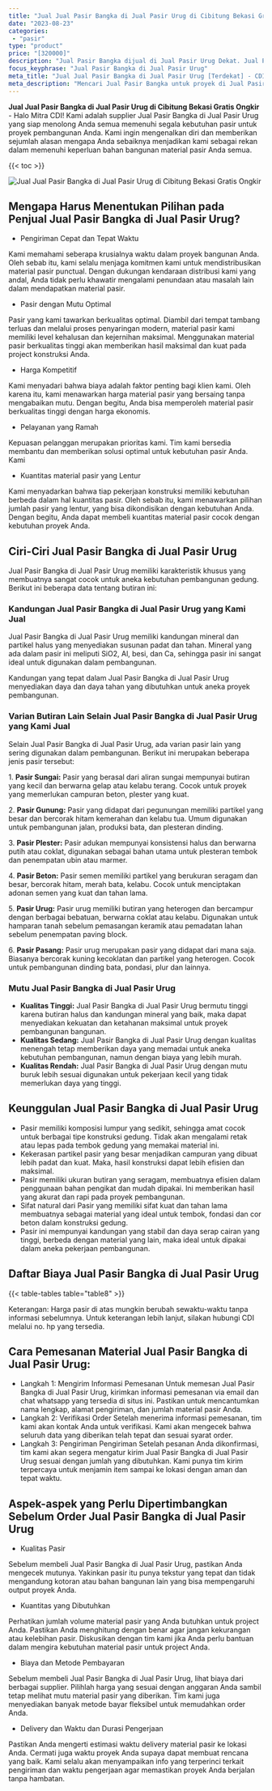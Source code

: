 ```yaml
---
title: "Jual Jual Pasir Bangka di Jual Pasir Urug di Cibitung Bekasi Gratis Ongkir"
date: "2023-08-23"
categories:
 - "pasir"
type: "product"
price: "[320000]"
description: "Jual Pasir Bangka dijual di Jual Pasir Urug Dekat. Jual Pasir Bangka ini sering dipakai dalam proyek konstruksi sebagai bahan campuran yang terpilih dan bersih. Kontak kami untuk mendapatkan informasi lebih lanjut."
focus_keyphrase: "Jual Pasir Bangka di Jual Pasir Urug"
meta_title: "Jual Jual Pasir Bangka di Jual Pasir Urug [Terdekat] - CDI"
meta_description: "Mencari Jual Pasir Bangka untuk proyek di Jual Pasir Urug? Kami menawarkan Jual Pasir Bangka berkualitas untuk bahan campuran. Dapatkan penawaran terbaik sekarang."
---
```


**Jual Jual Pasir Bangka di Jual Pasir Urug di Cibitung Bekasi Gratis Ongkir** - Halo Mitra CDI! Kami adalah supplier Jual Pasir Bangka di Jual Pasir Urug yang siap menolong Anda semua memenuhi segala kebutuhan pasir untuk proyek pembangunan Anda. Kami ingin mengenalkan diri dan memberikan sejumlah alasan mengapa Anda sebaiknya menjadikan kami sebagai rekan dalam memenuhi keperluan bahan bangunan material pasir Anda semua.

{{< toc >}}

![Jual Jual Pasir Bangka di Jual Pasir Urug di Cibitung Bekasi Gratis Ongkir](/images/pasir/pasir-bangunan-01.jpg)

## Mengapa Harus Menentukan Pilihan pada Penjual Jual Pasir Bangka di Jual Pasir Urug?

*   Pengiriman Cepat dan Tepat Waktu

Kami memahami seberapa krusialnya waktu dalam proyek bangunan Anda. Oleh sebab itu, kami selalu menjaga komitmen kami untuk mendistribusikan material pasir punctual. Dengan dukungan kendaraan distribusi kami yang andal, Anda tidak perlu khawatir mengalami penundaan atau masalah lain dalam mendapatkan material pasir.
*   Pasir dengan Mutu Optimal

Pasir yang kami tawarkan berkualitas optimal. Diambil dari tempat tambang terluas dan melalui proses penyaringan modern, material pasir kami memiliki level kehalusan dan kejernihan maksimal. Menggunakan material pasir berkualitas tinggi akan memberikan hasil maksimal dan kuat pada project konstruksi Anda.
*   Harga Kompetitif

Kami menyadari bahwa biaya adalah faktor penting bagi klien kami. Oleh karena itu, kami menawarkan harga material pasir yang bersaing tanpa mengabaikan mutu. Dengan begitu, Anda bisa memperoleh material pasir berkualitas tinggi dengan harga ekonomis.
*   Pelayanan yang Ramah

Kepuasan pelanggan merupakan prioritas kami. Tim kami bersedia membantu dan memberikan solusi optimal untuk kebutuhan pasir Anda. Kami

*   Kuantitas material pasir yang Lentur

Kami menyadarkan bahwa tiap pekerjaan konstruksi memiliki kebutuhan berbeda dalam hal kuantitas pasir. Oleh sebab itu, kami menawarkan pilihan jumlah pasir yang lentur, yang bisa dikondisikan dengan kebutuhan Anda. Dengan begitu, Anda dapat membeli kuantitas material pasir cocok dengan kebutuhan proyek Anda.

## Ciri-Ciri Jual Pasir Bangka di Jual Pasir Urug

Jual Pasir Bangka di Jual Pasir Urug memiliki karakteristik khusus yang membuatnya sangat cocok untuk aneka kebutuhan pembangunan gedung. Berikut ini beberapa data tentang butiran ini:

### Kandungan Jual Pasir Bangka di Jual Pasir Urug yang Kami Jual

Jual Pasir Bangka di Jual Pasir Urug memiliki kandungan mineral dan partikel halus yang menyediakan susunan padat dan tahan. Mineral yang ada dalam pasir ini meliputi SiO2, Al, besi, dan Ca, sehingga pasir ini sangat ideal untuk digunakan dalam pembangunan.

Kandungan yang tepat dalam Jual Pasir Bangka di Jual Pasir Urug menyediakan daya dan daya tahan yang dibutuhkan untuk aneka proyek pembangunan.

### Varian Butiran Lain Selain Jual Pasir Bangka di Jual Pasir Urug yang Kami Jual

Selain Jual Pasir Bangka di Jual Pasir Urug, ada varian pasir lain yang sering digunakan dalam pembangunan. Berikut ini merupakan beberapa jenis pasir tersebut:

1\.  **Pasir Sungai:** Pasir yang berasal dari aliran sungai mempunyai butiran yang kecil dan berwarna gelap atau kelabu terang. Cocok untuk proyek yang memerlukan campuran beton, plester yang kuat.

2\.  **Pasir Gunung:** Pasir yang didapat dari pegunungan memiliki partikel yang besar dan bercorak hitam kemerahan dan kelabu tua. Umum digunakan untuk pembangunan jalan, produksi bata, dan plesteran dinding.

3\.  **Pasir Plester:** Pasir adukan mempunyai konsistensi halus dan berwarna putih atau coklat, digunakan sebagai bahan utama untuk plesteran tembok dan penempatan ubin atau marmer.

4\.  **Pasir Beton:** Pasir semen memiliki partikel yang berukuran seragam dan besar, bercorak hitam, merah bata, kelabu. Cocok untuk menciptakan adonan semen yang kuat dan tahan lama.

5\.  **Pasir Urug:** Pasir urug memiliki butiran yang heterogen dan bercampur dengan berbagai bebatuan, berwarna coklat atau kelabu. Digunakan untuk hamparan tanah sebelum pemasangan keramik atau pemadatan lahan sebelum penempatan paving block.

6\.  **Pasir Pasang:** Pasir urug merupakan pasir yang didapat dari mana saja. Biasanya bercorak kuning kecoklatan dan partikel yang heterogen. Cocok untuk pembangunan dinding bata, pondasi, plur dan lainnya.

### Mutu Jual Pasir Bangka di Jual Pasir Urug

*   **Kualitas Tinggi:** Jual Pasir Bangka di Jual Pasir Urug bermutu tinggi karena butiran halus dan kandungan mineral yang baik, maka dapat menyediakan kekuatan dan ketahanan maksimal untuk proyek pembangunan bangunan.
*   **Kualitas Sedang:** Jual Pasir Bangka di Jual Pasir Urug dengan kualitas menengah tetap memberikan daya yang memadai untuk aneka kebutuhan pembangunan, namun dengan biaya yang lebih murah.
*   **Kualitas Rendah:** Jual Pasir Bangka di Jual Pasir Urug dengan mutu buruk lebih sesuai digunakan untuk pekerjaan kecil yang tidak memerlukan daya yang tinggi.

## Keunggulan Jual Pasir Bangka di Jual Pasir Urug

*   Pasir memiliki komposisi lumpur yang sedikit, sehingga amat cocok untuk berbagai tipe konstruksi gedung. Tidak akan mengalami retak atau lepas pada tembok gedung yang memakai material ini.
*   Kekerasan partikel pasir yang besar menjadikan campuran yang dibuat lebih padat dan kuat. Maka, hasil konstruksi dapat lebih efisien dan maksimal.
*   Pasir memiliki ukuran butiran yang seragam, membuatnya efisien dalam penggunaan bahan pengikat dan mudah dipakai. Ini memberikan hasil yang akurat dan rapi pada proyek pembangunan.
*   Sifat natural dari Pasir yang memiliki sifat kuat dan tahan lama membuatnya sebagai material yang ideal untuk tembok, fondasi dan cor beton dalam konstruksi gedung.
*   Pasir ini mempunyai kandungan yang stabil dan daya serap cairan yang tinggi, berbeda dengan material yang lain, maka ideal untuk dipakai dalam aneka pekerjaan pembangunan.

## Daftar Biaya Jual Pasir Bangka di Jual Pasir Urug

{{< table-tables table="table8" >}}

Keterangan: Harga pasir di atas mungkin berubah sewaktu-waktu tanpa informasi sebelumnya. Untuk keterangan lebih lanjut, silakan hubungi CDI melalui no. hp yang tersedia.

## Cara Pemesanan Material Jual Pasir Bangka di Jual Pasir Urug:

*   Langkah 1: Mengirim Informasi Pemesanan
Untuk memesan Jual Pasir Bangka di Jual Pasir Urug, kirimkan informasi pemesanan via email dan chat whatsapp yang tersedia di situs ini. Pastikan untuk mencantumkan nama lengkap, alamat pengiriman, dan jumlah material pasir Anda.
*   Langkah 2: Verifikasi Order
Setelah menerima informasi pemesanan, tim kami akan kontak Anda untuk verifikasi. Kami akan mengecek bahwa seluruh data yang diberikan telah tepat dan sesuai syarat order.
*   Langkah 3: Pengiriman Pengiriman
Setelah pesanan Anda dikonfirmasi, tim kami akan segera mengatur kirim Jual Pasir Bangka di Jual Pasir Urug sesuai dengan jumlah yang dibutuhkan. Kami punya tim kirim terpercaya untuk menjamin item sampai ke lokasi dengan aman dan tepat waktu.

## Aspek-aspek yang Perlu Dipertimbangkan Sebelum Order Jual Pasir Bangka di Jual Pasir Urug

*   Kualitas Pasir

Sebelum membeli Jual Pasir Bangka di Jual Pasir Urug, pastikan Anda mengecek mutunya. Yakinkan pasir itu punya tekstur yang tepat dan tidak mengandung kotoran atau bahan bangunan lain yang bisa mempengaruhi output proyek Anda.
*   Kuantitas yang Dibutuhkan

Perhatikan jumlah volume material pasir yang Anda butuhkan untuk project Anda. Pastikan Anda menghitung dengan benar agar jangan kekurangan atau kelebihan pasir. Diskusikan dengan tim kami jika Anda perlu bantuan dalam mengira kebutuhan material pasir untuk project Anda.
*   Biaya dan Metode Pembayaran

Sebelum membeli Jual Pasir Bangka di Jual Pasir Urug, lihat biaya dari berbagai supplier. Pilihlah harga yang sesuai dengan anggaran Anda sambil tetap melihat mutu material pasir yang diberikan. Tim kami juga menyediakan banyak metode bayar fleksibel untuk memudahkan order Anda.
*   Delivery dan Waktu dan Durasi Pengerjaan

Pastikan Anda mengerti estimasi waktu delivery material pasir ke lokasi Anda. Cermati juga waktu proyek Anda supaya dapat membuat rencana yang baik. Kami selalu akan menyampaikan info yang terperinci terkait pengiriman dan waktu pengerjaan agar memastikan proyek Anda berjalan tanpa hambatan.